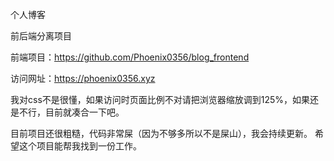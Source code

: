个人博客

前后端分离项目

前端项目：https://github.com/Phoenix0356/blog_frontend

访问网址：https://phoenix0356.xyz


我对css不是很懂，如果访问时页面比例不对请把浏览器缩放调到125%，如果还是不行，目前就凑合一下吧。


目前项目还很粗糙，代码非常屎（因为不够多所以不是屎山），我会持续更新。 希望这个项目能帮我找到一份工作。






